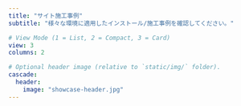 ```yaml
---
title: "サイト施工事例"
subtitle: "様々な環境に適用したインストール/施工事例を確認してください。"

# View Mode (1 = List, 2 = Compact, 3 = Card)
view: 3
columns: 2

# Optional header image (relative to `static/img/` folder).
cascade:
  header:
    image: "showcase-header.jpg"
---
```

